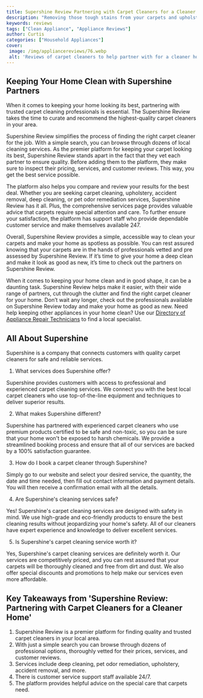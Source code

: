 ```yaml
---
title: Supershine Review Partnering with Carpet Cleaners for a Cleaner Home
description: "Removing those tough stains from your carpets and upholstery can be hard Our review of Supershines partnership with carpet cleaners will help you get a cleaner home without the hassle"
keywords: reviews
tags: ["Clean Appliance", "Appliance Reviews"]
author: Curtis
categories: ["Household Appliances"]
cover: 
 image: /img/appliancereviews/76.webp
 alt: 'Reviews of carpet cleaners to help partner with for a cleaner home'
---
```

## Keeping Your Home Clean with Supershine Partners
When it comes to keeping your home looking its best, partnering with trusted carpet cleaning professionals is essential. The Supershine Review takes the time to curate and recommend the highest-quality carpet cleaners in your area.

Supershine Review simplifies the process of finding the right carpet cleaner for the job. With a simple search, you can browse through dozens of local cleaning services. As the premier platform for keeping your carpet looking its best, Supershine Review stands apart in the fact that they vet each partner to ensure quality. Before adding them to the platform, they make sure to inspect their pricing, services, and customer reviews. This way, you get the best service possible. 

The platform also helps you compare and review your results for the best deal. Whether you are seeking carpet cleaning, upholstery, accident removal, deep cleaning, or pet odor remediation services, Supershine Review has it all. Plus, the comprehensive services page provides valuable advice that carpets require special attention and care. To further ensure your satisfaction, the platform has support staff who provide dependable customer service and make themselves available 247.

Overall, Supershine Review provides a simple, accessible way to clean your carpets and make your home as spotless as possible. You can rest assured knowing that your carpets are in the hands of professionals vetted and pre assessed by Supershine Review. If it’s time to give your home a deep clean and make it look as good as new, it’s time to check out the partners on Supershine Review.

When it comes to keeping your home clean and in good shape, it can be a daunting task. Supershine Review helps make it easier, with their wide range of partners, cut through the clutter and find the right carpet cleaner for your home. Don’t wait any longer, check out the professionals available on Supershine Review today and make your home as good as new. Need help keeping other appliances in your home clean? Use our [Directory of Appliance Repair Technicians](./pages/appliance-repair-technicians) to find a local specialist.

## All About Supershine

Supershine is a company that connects customers with quality carpet cleaners for safe and reliable services.

1. What services does Supershine offer?

Supershine provides customers with access to professional and experienced carpet cleaning services. We connect you with the best local carpet cleaners who use top-of-the-line equipment and techniques to deliver superior results.

2. What makes Supershine different?

Supershine has partnered with experienced carpet cleaners who use premium products certified to be safe and non-toxic, so you can be sure that your home won't be exposed to harsh chemicals. We provide a streamlined booking process and ensure that all of our services are backed by a 100% satisfaction guarantee. 

3. How do I book a carpet cleaner through Supershine?

Simply go to our website and select your desired service, the quantity, the date and time needed, then fill out contact information and payment details. You will then receive a confirmation email with all the details.

4. Are Supershine's cleaning services safe?

Yes! Supershine's carpet cleaning services are designed with safety in mind. We use high-grade and eco-friendly products to ensure the best cleaning results without jeopardizing your home's safety. All of our cleaners have expert experience and knowledge to deliver excellent services. 

5. Is Supershine's carpet cleaning service worth it?

Yes, Supershine's carpet cleaning services are definitely worth it. Our services are competitively priced, and you can rest assured that your carpets will be thoroughly cleaned and free from dirt and dust. We also offer special discounts and promotions to help make our services even more affordable.

## Key Takeaways from 'Supershine Review: Partnering with Carpet Cleaners for a Cleaner Home'
1. Supershine Review is a premier platform for finding quality and trusted carpet cleaners in your local area.
2. With just a simple search you can browse through dozens of professional options, thoroughly vetted for their prices, services, and customer reviews.
3. Services include deep cleaning, pet odor remediation, upholstery, accident removal, and more.
4. There is customer service support staff available 24/7.
5. The platform provides helpful advice on the special care that carpets need.
